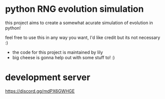 # python RNG evolution simulation 

this project aims to create a somewhat acurate simulation of evolution in python! 
 
feel free to use this in any way you want, I'd like credit but its not necessary :) 

- the code for this project is maintained by lily
- big cheese is gonna help out with some stuff to! :)

# development server
https://discord.gg/mdPX6GWHGE
